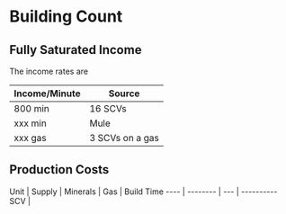 # Building Count

## Fully Saturated Income

The income rates are

Income/Minute | Source
------------- | ------
800 min | 16 SCVs
xxx min | Mule
xxx gas | 3 SCVs on a gas

## Production Costs

Unit | Supply | Minerals | Gas | Build Time
---- | -------- | --- | ----------
SCV  | 
